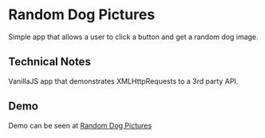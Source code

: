 # Random Dog Pictures

Simple app that allows a user to click a button and get a random dog image.

## Technical Notes

VanillaJS app that demonstrates XMLHttpRequests to a 3rd party API.

## Demo

Demo can be seen at [Random Dog Pictures](https://daniel-schroeder-dev.github.io/random-dog-pictures)